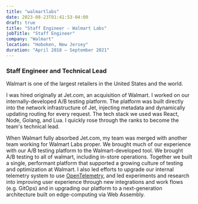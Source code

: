 ```yaml
---
title: "walmartlabs"
date: 2023-08-23T01:41:53-04:00
draft: true
title: "Staff Engineer - Walmart Labs"
jobTitle: "Staff Engineer"
company: "Walmart"
location: "Hoboken, New Jersey"
duration: "April 2018 – September 2021"
---
```


### Staff Engineer and Technical Lead

Walmart is one of the largest retailers in the United States and the world.

I was hired originally at Jet.com, an acquisition of Walmart. I worked on our internally-developed A/B testing platform. The platform was built directly into the network infrastructure of Jet, injecting metadata and dynamically updating routing for every request. The tech stack we used was React, Node, Golang, and Lua. I quickly rose through the ranks to become the team's technical lead.

When Walmart fully absorbed Jet.com, my team was merged with another team working for Walmart Labs proper. We brought much of our experience with our A/B testing platform to the Walmart-developed tool. We brought A/B testing to all of walmart, including in-store operations. Together we built a single, performant platform that supported a growing culture of testing and optimization at Walmart. I also led efforts to upgrade our internal telemetry system to use [OpenTelemetry](https://opentelemetry.io/), and led experiments and research into improving user experience through new integrations and work flows (e.g. GitOps) and in upgrading our platform to a next-generation architecture built on edge-computing via Web Assembly.
